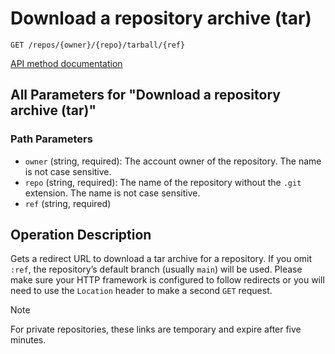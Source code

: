 # Download a repository archive (tar)

`GET /repos/{owner}/{repo}/tarball/{ref}`

[API method documentation](https://docs.github.com/rest/repos/contents#download-a-repository-archive-tar)

## All Parameters for "Download a repository archive (tar)"

### Path Parameters

- `owner` (string, required): The account owner of the repository. The name is not case sensitive.
- `repo` (string, required): The name of the repository without the `.git` extension. The name is not case sensitive.
- `ref` (string, required)

## Operation Description

Gets a redirect URL to download a tar archive for a repository. If you omit `:ref`, the repository’s default branch (usually
`main`) will be used. Please make sure your HTTP framework is configured to follow redirects or you will need to use
the `Location` header to make a second `GET` request.

> [!NOTE]
> For private repositories, these links are temporary and expire after five minutes.
